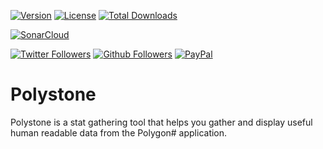 
[![Version](https://img.shields.io/github/v/release/myerffoeg/polystone?sort=semver&style=for-the-badge)](https://github.com/myerffoeg/polystone/releases)
[![License](https://img.shields.io/badge/License-GNU%20General%20Public%20License%203.0-lightgrey.svg?style=for-the-badge)](LICENSE.md)
[![Total Downloads](https://img.shields.io/github/downloads/myerffoeg/polystone/total?style=for-the-badge)](https://github.com/myerffoeg/polystone/releases)

[![SonarCloud](https://img.shields.io/sonar/quality_gate/myerffoeg_polystone?server=https%3A%2F%2Fsonarcloud.io&style=for-the-badge)](https://sonarcloud.io/dashboard?id=myerffoeg_polystone)

[![Twitter Followers](https://img.shields.io/twitter/follow/myerffoeg.svg?logo=twitter&style=for-the-badge&label=Follow)](https://twitter.com/myerffoeg)
[![Github Followers](https://img.shields.io/github/followers/myerffoeg?logo=github&style=for-the-badge)](https://github.com/myerffoeg)
[![PayPal](https://img.shields.io/badge/Donate-PayPal-ff3f59.svg?style=for-the-badge)](https://www.paypal.me/myerffoeg)

# Polystone

Polystone is a stat gathering tool that helps you gather and display useful human readable data from the Polygon# application.
